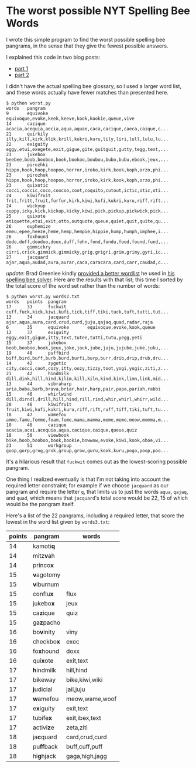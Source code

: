 # The worst possible NYT Spelling Bee Words

I wrote this simple program to find the worst possible spelling bee pangrams, in the sense that they give the fewest possible answers.

I explained this code in two blog posts:

- [part 1](https://notes.billmill.org/blog/2024/03/What_are_the__worst__spelling_bee_pangrams_.html)
- [part 2](https://notes.billmill.org/blog/2024/03/mitzVah_-_the__worst__pangrams_part_2.html)

I didn't have the actual spelling bee glossary, so I used a larger word list, and these words actually have fewer matches than presented here.

```
$ python worst.py
words	pangram
9       equivoke       equivoque,evoke,keek,keeve,kook,kookie,queue,vive
14      cazique        acacia,acequia,aecia,aqua,aquae,caca,cacique,caeca,caique,c...
21      quirkily       illy,kill,kirk,klik,krill,kukri,kuru,lily,liri,lull,lulu,lu...
22      exiguity       eggy,etui,exegete,exit,gigue,gite,guitguit,gutty,tegg,text,...
23      jukebox        beebee,boob,booboo,book,bookoo,boubou,bubo,bubu,ebook,jeux,...
23      pirozhki       hippo,hook,hoop,hoopoo,horror,iroko,kirk,kook,koph,orzo,phi...
23      pirozhok       hippo,hook,hoop,hoopoo,horror,iroko,kirk,kook,koph,orzo,phi...
23      quixotic       cocci,coccic,coco,coocoo,coot,coquito,cutout,ictic,otic,oti...
24      kiwifruit      frit,fritt,fruit,furfur,kirk,kiwi,kufi,kukri,kuru,riff,rift...
24      wickyup        cuppy,icky,kick,kickup,kicky,kiwi,pick,pickup,pickwick,pick...
25      quixote        etiquette,etui,exit,otto,outquote,queue,quiet,quit,quite,qu...
26      euphemize      emeu,epee,heeze,heme,hemp,hempie,hippie,hump,humph,imphee,i...
26      foxhound       dodo,doff,doodoo,doux,duff,fohn,fond,fondu,food,found,fund,...
26      gimmickry      cirri,crick,gimmick,gimmicky,grig,grigri,grim,grimy,gyri,ic...
27      jacquard       ajar,aqua,audad,aura,aurar,caca,caracara,card,carr,caudad,c...
```

_update_: Brad Greenlee kindly [provided a better wordlist](https://fiasco.social/@brad/112108107787262025) he used in [his spelling bee solver](https://github.com/bgreenlee/spelling-beat/blob/main/js/application.js#L4). Here are the results with that list; this time I sorted by the total score of the word set rather than the number of words:

```
$ python worst.py words2.txt
words	points	pangram
17      33      fuckwit        cuff,fuck,kick,kiwi,kufi,tick,tiff,tiki,tuck,tuft,tutti,tut...
13      34      jacquard       ajar,aqua,aura,card,crud,curd,juju,qajaq,quad,radar,raja
6       35      equivoke       equivoque,evoke,kook,queue
12      37      exiguity       eggy,exit,gigue,itty,text,tutee,tutti,tutu,yegg,yeti
15      37      jukebox        boob,booboo,book,jeux,joke,jouk,jube,juju,jujube,juke,juku,...
19      40      puffbird       biff,bird,buff,burb,burd,burfi,burp,burr,drib,drip,drub,dru...
14      42      zygotic        city,cocci,coot,cozy,itty,oozy,tizzy,toot,yogi,yogic,ziti,z...
21      42      hindmilk       dill,dink,hill,hind,kilim,kill,kiln,kind,kink,limn,link,mid...
13      44      vibraharp      aria,baba,barb,brava,briar,hair,harp,pair,papa,pariah,rabbi
15      46      whirlwind      dill,dirndl,drill,hill,hind,rill,rind,whir,whirl,whirr,wild...
20      46      kiwifruit      fruit,kiwi,kufi,kukri,kuru,riff,rift,ruff,tiff,tiki,tuft,tu...
18      47      wamefou        ammo,fame,femme,foam,fume,mama,mamma,meme,memo,meow,momma,m...
10      48      cazique        acacia,acai,acequia,aqua,cacique,caique,queue,quiz
18      50      viewbook       bike,boob,booboo,book,bookie,bowwow,evoke,kiwi,kook,oboe,vi...
23      51      workgroup      goop,gorp,grog,grok,group,grow,guru,kook,kuru,pogo,poop,poo...
```

It's a hilarious result that `fuckwit` comes out as the lowest-scoring possible pangram.

One thing I realized eventually is that I'm not taking into account the required letter constraint; for example if we choose `jacquard` as our pangram and require the letter `q`, that limits us to just the words `aqua`, `qajaq`, and `quad`, which means that `jacquard`'s total score would be 22, 15 of which would be the pangram itself.

Here's a list of the 22 pangrams, including a required letter, that score the lowest in the word list given by `words3.txt`:

| points | pangram      | words          |
| ------ | ------------ | -------------- |
| 14     | kamoti**q**  |
| 14     | mitz**v**ah  |
| 14     | princo**x**  |
| 15     | **v**agotomy |
| 15     | **v**iburnum |
| 15     | conflu**x**  | flux           |
| 15     | jukebo**x**  | jeux           |
| 15     | ca**z**ique  | quiz           |
| 15     | ga**z**pacho |
| 16     | bo**v**inity | viny           |
| 16     | checkbo**x** | exec           |
| 16     | fo**x**hound | doxx           |
| 16     | qui**x**ote  | exit,text      |
| 17     | **h**indmilk | hill,hind      |
| 17     | b**i**keway  | bike,kiwi,wiki |
| 17     | **j**udicial | jail,juju      |
| 17     | **w**amefou  | meow,wame,woof |
| 17     | e**x**iguity | exit,text      |
| 17     | tubife**x**  | exit,ibex,text |
| 17     | activi**z**e | zeta,ziti      |
| 18     | ja**c**quard | card,crud,curd |
| 18     | pu**ff**back | buff,cuff,puff |
| 18     | hi**g**hjack | gaga,high,jagg |
